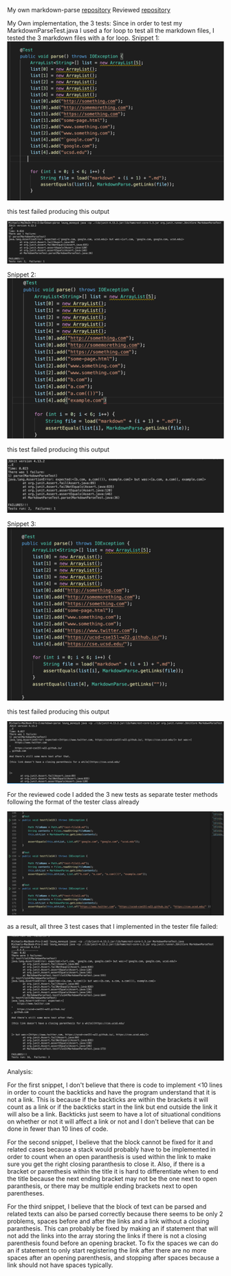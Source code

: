 My own markdown-parse [repository](https://github.com/michaeLeung/markdown-parse)
Reviewed [repository](https://github.com/tylercyang/markdown-parse)

My Own implementation, the 3 tests:
Since in order to test my MarkdownParseTest.java I used a for loop to test all the markdown files, I tested the 3 markdown files with a for loop.
Snippet 1:
![image](test-my-code-block-1.png)

this test failed producing this output

![image](test-my-code-block1-result.png)

Snippet 2:
![image](test-my-code-block-2.png)

this test failed producing this output

![image](test-my-code-block-2-result.png)

Snippet 3:
![image](test-my-code-block3.png)

this test failed producing this output

![image](test-my-code-block-3-result.png)

For the reviewed code I added the 3 new tests as separate tester methods following the format of the tester class already

![image](reviewed-code-test.png)

as a result, all three 3 test cases that I implemented in the tester file failed: 

![image](reviewed-code-test-result.png)


Analysis:

For the first snippet, I don't believe that there is code to implement <10 lines in order to count the backticks and have the program understand that it is not a link. This is because if the backticks are within the brackets it will count as a link or if the backticks start in the link but end outside the link it will also be a link. Backticks just seem to have a lot of situational conditions on whether or not it will affect a link or not and I don't believe that can be done in fewer than 10 lines of code. 


For the second snippet, I believe that the block cannot be fixed for it and related cases because a stack would probably have to be implemented in order to count when an open paranthesis is used within the link to make sure you get the right closing paranthesis to close it. Also, if there is a bracket or parenthesis within the title it is hard to differentiate when to end the title because the next ending bracket may not be the one next to open paranthesis, or there may be multiple ending brackets next to open parentheses. 


For the third snippet, I believe that the block of text can be parsed and related texts can also be parsed correctly because there seems to be only 2 problems, spaces before and after the links and a link without a closing paranthesis. This can probably be fixed by making an if statement that will not add the links into the array storing the links if there is not a closing parenthesis found before an opening bracket. To fix the spaces we can do an if statement to only start registering the link after there are no more spaces after an opening parenthesis, and stopping after spaces because a link should not have spaces typically. 
